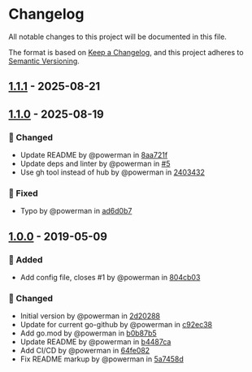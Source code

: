 # Changelog

All notable changes to this project will be documented in this file.

The format is based on [Keep a Changelog](https://keepachangelog.com/en/1.1.0/),
and this project adheres to [Semantic Versioning](https://semver.org/spec/v2.0.0.html).

## [1.1.1] - 2025-08-21

[1.1.1]: https://github.com/powerman/gh-make-labels/compare/v1.1.0..v1.1.1

## [1.1.0] - 2025-08-19

### 🔔 Changed

- Update README by @powerman in [8aa721f]
- Update deps and linter by @powerman in [#5]
- Use gh tool instead of hub by @powerman in [2403432]

### 🐛 Fixed

- Typo by @powerman in [ad6d0b7]

[1.1.0]: https://github.com/powerman/gh-make-labels/compare/v1.0.0..v1.1.0
[8aa721f]: https://github.com/powerman/gh-make-labels/commit/8aa721f0da12e053be06dc664145bf5234d05b75
[#5]: https://github.com/powerman/gh-make-labels/pull/5
[ad6d0b7]: https://github.com/powerman/gh-make-labels/commit/ad6d0b7a169898c9b6f08afac9526b9e3483a68a
[2403432]: https://github.com/powerman/gh-make-labels/commit/2403432643117e48b60b9299c7e74cc47415b8fd

## [1.0.0] - 2019-05-09

### 🚀 Added

- Add config file, closes #1 by @powerman in [804cb03]

### 🔔 Changed

- Initial version by @powerman in [2d20288]
- Update for current go-github by @powerman in [c92ec38]
- Add go.mod by @powerman in [b0b87b5]
- Update README by @powerman in [b4487ca]
- Add CI/CD by @powerman in [64fe082]
- Fix README markup by @powerman in [5a7458d]

[1.0.0]: https://github.com/powerman/gh-make-labels/compare/%40%7B10year%7D..v1.0.0
[2d20288]: https://github.com/powerman/gh-make-labels/commit/2d2028813590d6d04d0690b960ef38eb876946de
[c92ec38]: https://github.com/powerman/gh-make-labels/commit/c92ec3860d192d8617f99750ce5b821a60333ab0
[b0b87b5]: https://github.com/powerman/gh-make-labels/commit/b0b87b51cb006490861079d28e564d81c0e9e21f
[804cb03]: https://github.com/powerman/gh-make-labels/commit/804cb03f598e843a785d772418ff19d04985d664
[b4487ca]: https://github.com/powerman/gh-make-labels/commit/b4487cab3949d9dfbf1f2ef0d7bdd6de5cd9d868
[64fe082]: https://github.com/powerman/gh-make-labels/commit/64fe08237d316afd805754386b869fbf26485c93
[5a7458d]: https://github.com/powerman/gh-make-labels/commit/5a7458d7054aaf5630c5339bb92499db1d579198

<!-- generated by git-cliff -->
